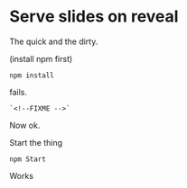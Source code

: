 # Serve slides on reveal

The quick and the dirty.

(install npm first)

    npm install

fails.

    `<!--FIXME -->`

Now ok.

Start the thing

    npm Start

Works
